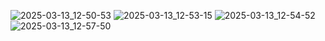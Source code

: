 ![2025-03-13_12-50-53](https://github.com/user-attachments/assets/2f3fdddf-30cb-4898-898c-2c9b38cb0311)
![2025-03-13_12-53-15](https://github.com/user-attachments/assets/365a942f-5400-42be-b81d-f81604c3c2a9)
![2025-03-13_12-54-52](https://github.com/user-attachments/assets/4df30659-2a5a-4022-91bf-fa5de49a52ac)
![2025-03-13_12-57-50](https://github.com/user-attachments/assets/bf84ce93-fd07-4759-b394-3d67900ab348)
